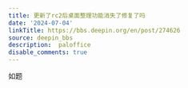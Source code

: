 ```yaml
---
title: 更新了rc2后桌面整理功能消失了修复了吗
date: '2024-07-04'
linkTitle: https://bbs.deepin.org/en/post/274626
source: deepin_bbs
description:  paloffice 
disable_comments: true
---
```

如题
